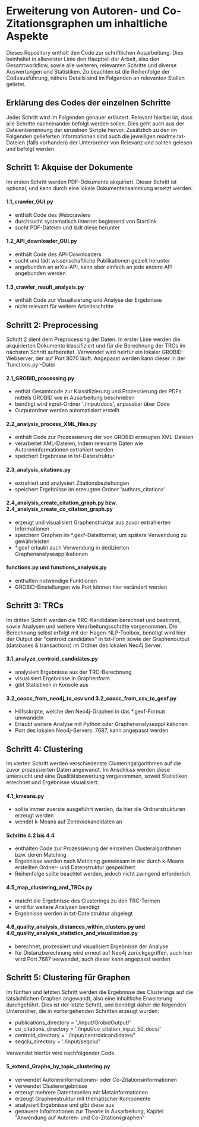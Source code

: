 # Erweiterung von Autoren- und Co-Zitationsgraphen um inhaltliche Aspekte
Dieses Repository enthält den Code zur schriftlichen Ausarbeitung. Dies beinhaltet in allererster Linie den Hauptteil der Arbeit, also den Gesamtworkflow, sowie alle weiteren, relevanten Schritte und diverse Auswertungen und Statistiken. Zu beachten ist die Reihenfolge der Codeausführung, nähere Details sind im Folgenden an relevanten Stellen gelistet.

## Erklärung des Codes der einzelnen Schritte
Jeder Schritt wird im Folgenden genauer erläutert. Relevant hierbei ist, dass alle Schritte nacheinander befolgt werden sollen. Dies geht auch aus der Dateienbenennung der einzelnen Skripte hervor. Zusätzlich zu den im Folgenden gelieferten Informationen sind auch die jeweiligen readme.txt-Dateien (falls vorhanden) der Unterordner von Relevanz und sollten gelesen und befolgt werden.

## Schritt 1: Akquise der Dokumente
Im ersten Schritt werden PDF-Dokumente akquiriert. Dieser Schritt ist optional, und kann durch eine lokale Dokumentensammlung ersetzt werden.

#### 1.1_crawler_GUI.py
- enthält Code des Webcrawlers
- durchsucht systematisch Internet beginnend von Startlink
- sucht PDF-Dateien und lädt diese herunter

#### 1.2_API_downloader_GUI.py
- enthält Code des API-Downloaders
- sucht und lädt wissenschaftliche Publikationen gezielt herunter
- angebunden an arXiv-API, kann aber einfach an jede andere API angebunden werden

#### 1.3_crawler_result_analysis.py
- enthält Code zur Visualisierung und Analyse der Ergebnisse
- nicht relevant für weitere Arbeitsschritte

## Schritt 2: Preprocessing
Schritt 2 dient dem Preprocessing der Daten. In erster Linie werden die akquirierten Dokumente klassifiziert und für die Berechnung der TRCs im nächsten Schritt aufbereitet. Verwendet wird heirfür ein lokaler GROBID-Webserver, der auf Port 8070 läuft. Angepasst werden kann dieser in der 'functions.py'-Datei

#### 2.1_GROBID_processing.py
- enthät Gesamtcode zur Klassifizierung und Prozessierung der PDFs mittels GROBID wie in Ausarbeitung beschrieben
- benötigt wird input-Ordner './input/docs', anpassbar über Code
- Outputordner werden automatisiert erstellt
  
#### 2.2_analysis_process_XML_files.py
- enthält Code zur Prozessierung der von GROBID erzeugten XML-Dateien
- verarbeitet XML-Dateien, indem relevante Daten wie Autoreninformationen extrahiert werden
- speichert Ergebnisse in txt-Dateistruktur

#### 2.3_analysis_citations.py
- extrahiert und analysiert Zitationsbeziehungen
- speichert Ergebnisse im erzeugten Ordner 'authors_citations'

#### 2.4_analysis_create_citation_graph.py bzw. 2.4_analysis_create_co_citation_graph.py
- erzeugt und visualisiert Graphenstruktur aus zuvor extrahierten Informationen
- speichern Graphen im *.gexf-Dateiformat, um spätere Verwendung zu gewährleisten
- *.gexf erlaubt auch Verwendung in dedizierten Graphenanalyseapplikationen

#### functions.py und functions_analysis.py
- enthalten notwendige Funktionen
- GROBID-Einstellungen wie Port können hier verändert werden



## Schritt 3: TRCs
Im dritten Schritt werden die TRC-Kandidaten berechnet und bestimmt, sowie Analysen und weitere Verarbeitungsschritte vorgenommen. Die Berechnung selbst erfolgt mit der Hagen-NLP-Toolbox, benötigt wird hier der Output der "centroid candidates" in txt-Form sowie der Graphenoutput (databases & transactions) im Ordner des lokalen Neo4j Server.

#### 3.1_analyze_centroid_candidates.py
- analysiert Ergebnisse aus der TRC-Berechnung
- visualisiert Ergebnisse in Graphenform
- gibt Statistiken in Konsole aus

#### 3.2_coocc_from_neo4j_to_csv und 3.2_coocc_from_csv_to_gexf.py
- Hilfsskripte, welche den Neo4j-Graphen in das *.gexf-Format umwandeln
- Erlaubt weitere Analyse mit Python oder Graphenanalyseapplikationen
- Port des lokalen Neo4j-Servers: 7687, kann angepasst werden


## Schritt 4: Clustering
Im vierten Schritt werden verschiedenste Clusteringalgorithmen auf die zuvor prozessierten Daten angewandt. Im Anschluss werden diese untersucht und eine Qualitätsbewertung vorgenommen, soweit Statistiken errechnet und Ergebnisse visualisiert.

#### 4.1_kmeans.py
- sollte immer zuerste ausgeführt werden, da hier die Ordnerstrukturen erzeugt werden
- wendet k-Means auf Zentroidkandidaten an

#### Schritte 4.2 bis 4.4
- enthalten Code zur Prozessierung der einzelnen Clusteralgorithmen bzw. deren Matching
- Ergebnisse werden nach Matching gemeinsam in der durch k-Means erstellten Ordner- und Datenstruktur gespeichert
- Reihenfolge sollte beachtet werden, jedoch nicht zwingend erforderlich

#### 4.5_map_clustering_and_TRCs.py
- matcht die Ergebnisse des Clusterings zu den TRC-Termen
- wird für weitere Analysen benötigt
- Ergebnisse werden in txt-Dateistruktur abgelegt

#### 4.6_quality_analysis_distances_within_clusters.py und 4.6_quality_analysis_statistics_and_visualization.py
- berechnet, prozessiert und visualisiert Ergebnisse der Analyse
- für Distanzberechnung wird erneut auf Neo4j zurückgegriffen, auch hier wird Port 7687 verwendet, auch dieser kann angepasst werden


## Schritt 5: Clustering für Graphen
Im fünften und letzten Schritt werden die Ergebnisse des Clusterings auf die tatsächlichen Graphen angewandt, also eine inhaltliche Erweiterung durchgeführt. Dies ist der letzte Schritt, und benötigt daher die folgenden Unterordner, die in vorhergehenden Schritten erzeugt wurden:
- publications_directory = './input/GrobidOutput/'
- co_citations_directory = './input/co_citation_input_50_docs/'
- centroid_directory = './input/centroidcandidates/'
- seqclu_directory = './input/seqclu/'

Verwendet hierfür wird nachfolgender Code.

#### 5_extend_Graphs_by_topic_clustering.py
- verwendet Autoreninformationen- oder Co-Zitationsinformationen
- verwendet Clusterergebnisse
- erzeugt mehrere Datentabellen mit Metainformationen
- erzeugt Graphenstruktur mit thematischer Komponente
- analysiert Ergebnisse und gibt diese aus
- genauere Informationen zur Theorie in Ausarbeitung, Kapitel "Anwendung auf Autoren- und Co-Zitationsgraphen"
